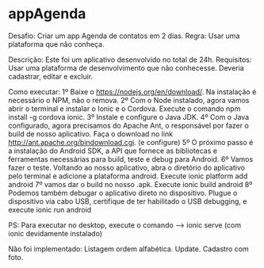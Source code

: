 # appAgenda
Desafio: Criar um app Agenda de contatos em 2 dias. Regra: Usar uma plataforma que não conheça.

Descrição: 
Este foi um aplicativo desenvolvido no total de 24h. 
Requisitos:
Usar uma plataforma de desenvolvimento que não conhecesse.
Deveria cadastrar, editar e excluir.

Como executar:
1º 
Baixe o https://nodejs.org/en/download/.
Na instalação é necessário o NPM, não o remova.
2º
Com o Node instalado, agora vamos abrir o terminal e instalar o Ionic e o Cordova.
Execute o comando
npm install -g cordova ionic.
3º 
Instale e configure o Java JDK.
4º
Com o Java configurado, agora precisamos do Apache Ant, o responsável por fazer o build de nosso aplicativo. Faça o download no link http://ant.apache.org/bindownload.cgi. (e configure)
5º
O próximo passo é a instalação do Android SDK, a API que fornece as bibliotecas e ferramentas necessárias para build, teste e debug para Android.
6º
Vamos fazer o teste. Voltando ao nosso aplicativo, abra o diretório do aplicativo pelo terminal e adicione a plataforma android.
Execute
ionic platform add android
7º
vamos dar o build no nosso .apk. Execute
ionic build android
8º
Podemos também debugar o aplicativo direto no dispositivo. Plugue o dispositivo via cabo USB, certifique de ter habilitado o USB debugging, e execute
ionic run android

PS: Para executar no desktop, execute o comando --> ionic serve   (com ionic devidamente instalado) 

Não foi implementado:
Listagem ordem alfabética.
Update.
Cadastro com foto. 



